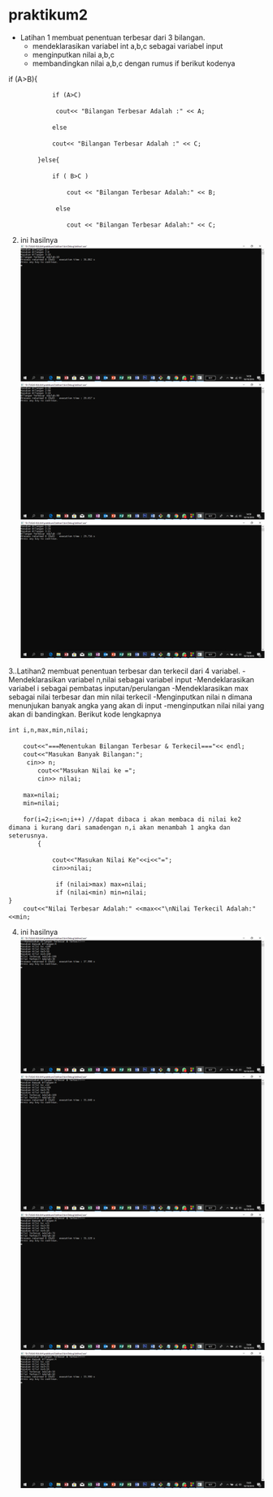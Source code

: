 # praktikum2
	
- Latihan 1 membuat penentuan terbesar dari 3 bilangan. 
	* mendeklarasikan variabel int a,b,c sebagai variabel input
	* menginputkan nilai a,b,c
	* membandingkan nilai a,b,c dengan rumus if berikut kodenya
	
if (A>B){

        		if (A>C)

           		 cout<< "Bilangan Terbesar Adalah :" << A;

        		else

          		cout<< "Bilangan Terbesar Adalah :" << C;

        	}else{

        		if ( B>C )

            		cout << "Bilangan Terbesar Adalah:" << B;

       			 else

            		cout << "Bilangan Terbesar Adalah:" << C;


2. ini hasilnya
	![img](https://github.com/zahira12/praktikum2/blob/master/latihan1/hasil%201%20Screenshot.png)
	![img](https://github.com/zahira12/praktikum2/blob/master/latihan1/hasil%202%20Screenshot.png)
	![img](https://github.com/zahira12/praktikum2/blob/master/latihan1/hasil%203%20Screenshot.png)

3..Latihan2 membuat penentuan terbesar dan terkecil dari 4 variabel. -Mendeklarasikan variabel n,nilai sebagai variabel input -Mendeklarasikan variabel i sebagai pembatas inputan/perulangan -Mendeklarasikan max sebagai nilai terbesar dan min nilai terkecil -Menginputkan nilai n dimana menunjukan banyak angka yang akan di input -menginputkan nilai nilai yang akan di bandingkan. Berikut kode lengkapnya

	int i,n,max,min,nilai;

		cout<<"===Menentukan Bilangan Terbesar & Terkecil==="<< endl;
   		cout<<"Masukan Banyak Bilangan:";
   		 cin>> n;
    		cout<<"Masukan Nilai ke =";
    		cin>> nilai;

		max=nilai;
		min=nilai;

 		for(i=2;i<=n;i++) //dapat dibaca i akan membaca di nilai ke2 dimana i kurang dari samadengan n,i akan menambah 1 angka dan seterusnya.
    		{

        		cout<<"Masukan Nilai Ke"<<i<<"=";
       	 		cin>>nilai;

      		 	 if (nilai>max) max=nilai;
       			 if (nilai<min) min=nilai;
	}
    	cout<<"Nilai Terbesar Adalah:" <<max<<"\nNilai Terkecil Adalah:"<<min;

4. ini hasilnya
	![img](https://github.com/zahira12/praktikum2/blob/master/latihan2/hasil%204%20Screenshot.png)
	![img](https://github.com/zahira12/praktikum2/blob/master/latihan2/hasil%205%20Screenshot.png)
	![img](https://github.com/zahira12/praktikum2/blob/master/latihan2/hasil%206%20Screenshot.png)
	![img](https://github.com/zahira12/praktikum2/blob/master/latihan2/hasil%207%20Screenshot.png)
